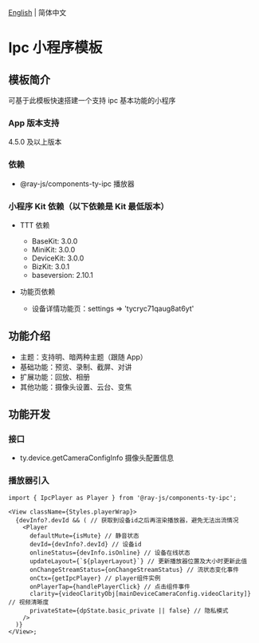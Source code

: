 [English](./README.md) | 简体中文

# Ipc 小程序模板

## 模板简介

可基于此模板快速搭建一个支持 ipc 基本功能的小程序

### App 版本支持

4.5.0 及以上版本

### 依赖

- @ray-js/components-ty-ipc 播放器

### 小程序 Kit 依赖（以下依赖是 Kit 最低版本）

- TTT 依赖

  - BaseKit: 3.0.0
  - MiniKit: 3.0.0
  - DeviceKit: 3.0.0
  - BizKit: 3.0.1
  - baseversion: 2.10.1

- 功能页依赖
  - 设备详情功能页：settings => 'tycryc71qaug8at6yt'

## 功能介绍

- 主题：支持明、暗两种主题（跟随 App）
- 基础功能：预览、录制、截屏、对讲
- 扩展功能：回放、相册
- 其他功能：摄像头设置、云台、变焦

## 功能开发

### 接口

- ty.device.getCameraConfigInfo 摄像头配置信息

### 播放器引入

```tsx
import { IpcPlayer as Player } from '@ray-js/components-ty-ipc';

<View className={Styles.playerWrap}>
  {devInfo?.devId && ( // 获取到设备id之后再渲染播放器，避免无法出流情况
    <Player
      defaultMute={isMute} // 静音状态
      devId={devInfo?.devId} // 设备id
      onlineStatus={devInfo.isOnline} // 设备在线状态
      updateLayout={`${playerLayout}`} // 更新播放器位置及大小时更新此值
      onChangeStreamStatus={onChangeStreamStatus} // 流状态变化事件
      onCtx={getIpcPlayer} // player组件实例
      onPlayerTap={handlePlayerClick} // 点击组件事件
      clarity={videoClarityObj[mainDeviceCameraConfig.videoClarity]} // 视频清晰度
      privateState={dpState.basic_private || false} // 隐私模式
    />
  )}
</View>;
```

